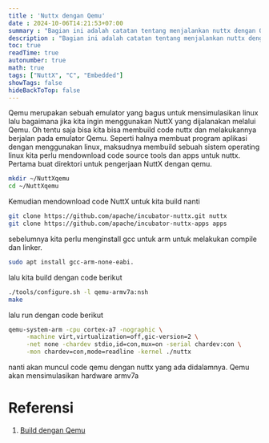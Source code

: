 ```yaml
---
title : 'Nuttx dengan Qemu'
date : 2024-10-06T14:21:53+07:00
summary : "Bagian ini adalah catatan tentang menjalankan nuttx dengan Qemu"
description : "Bagian ini adalah catatan tentang menjalankan nuttx dengan Qemu"
toc: true
readTime: true
autonumber: true
math: true
tags: ["NuttX", "C", "Embedded"]
showTags: false
hideBackToTop: false
---
```


Qemu merupakan sebuah emulator yang bagus untuk mensimulasikan linux lalu bagaimana jika kita ingin menggunakan NuttX yang dijalanakan melalui Qemu. Oh tentu saja bisa kita bisa membuild code nuttx dan melakukannya berjalan pada emulator Qemu. Seperti halnya membuat program aplikasi dengan menggunakan linux, maksudnya membuild sebuah sistem operating linux kita perlu mendownload code source tools dan apps untuk nuttx. Pertama buat direktori untuk pengerjaan NuttX dengan qemu. 

```bash
mkdir ~/NuttXqemu
cd ~/NuttXqemu
```

Kemudian mendownload code NuttX untuk kita build nanti

```bash
git clone https://github.com/apache/incubator-nuttx.git nuttx
git clone https://github.com/apache/incubator-nuttx-apps apps
```

sebelumnya kita perlu menginstall gcc untuk arm untuk melakukan compile dan linker. 
```bash
sudo apt install gcc-arm-none-eabi.
```
lalu kita build dengan code berikut
```bash
./tools/configure.sh -l qemu-armv7a:nsh
make
```

lalu run dengan code berikut
```bash
qemu-system-arm -cpu cortex-a7 -nographic \
     -machine virt,virtualization=off,gic-version=2 \
     -net none -chardev stdio,id=con,mux=on -serial chardev:con \
     -mon chardev=con,mode=readline -kernel ./nuttx
```
nanti akan muncul code qemu dengan nuttx yang ada didalamnya. Qemu akan mensimulasikan hardware armv7a 

# Referensi 
1. [Build dengan Qemu](https://nuttx.apache.org/docs/latest/platforms/arm/qemu/boards/qemu-armv7a/index.html)







